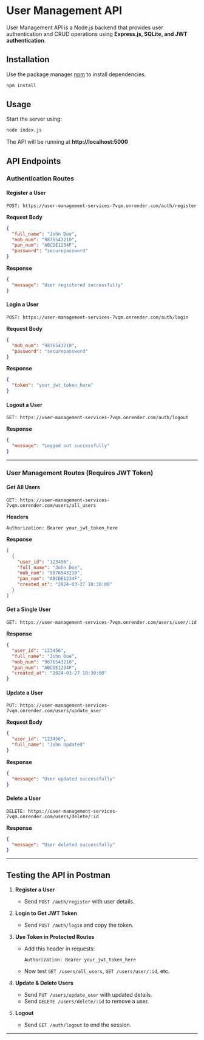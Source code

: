 # User Management API

User Management API is a Node.js backend that provides user authentication and CRUD operations using **Express.js, SQLite, and JWT authentication**.

## Installation

Use the package manager [npm](https://www.npmjs.com/) to install dependencies.

```bash
npm install
```



## Usage

Start the server using:

```bash
node index.js
```

The API will be running at **http://localhost:5000**

## API Endpoints

### Authentication Routes

#### Register a User
```http
POST: https://user-management-services-7vqm.onrender.com/auth/register
```
**Request Body**
```json
{
  "full_name": "John Doe",
  "mob_num": "9876543210",
  "pan_num": "ABCDE1234F",
  "password": "securepassword"
}
```
**Response**
```json
{
  "message": "User registered successfully"
}
```

#### Login a User
```http
POST: https://user-management-services-7vqm.onrender.com/auth/login
```
**Request Body**
```json
{
  "mob_num": "9876543210",
  "password": "securepassword"
}
```
**Response**
```json
{
  "token": "your_jwt_token_here"
}
```

#### Logout a User
```http
GET: https://user-management-services-7vqm.onrender.com/auth/logout
```
**Response**
```json
{
  "message": "Logged out successfully"
}
```

---

### User Management Routes (Requires JWT Token)

#### Get All Users
```http
GET: https://user-management-services-7vqm.onrender.com/users/all_users
```
**Headers**
```
Authorization: Bearer your_jwt_token_here
```
**Response**
```json
[
  {
    "user_id": "123456",
    "full_name": "John Doe",
    "mob_num": "9876543210",
    "pan_num": "ABCDE1234F",
    "created_at": "2024-03-27 10:30:00"
  }
]
```

#### Get a Single User
```http
GET: https://user-management-services-7vqm.onrender.com/users/user/:id
```
**Response**
```json
{
  "user_id": "123456",
  "full_name": "John Doe",
  "mob_num": "9876543210",
  "pan_num": "ABCDE1234F",
  "created_at": "2024-03-27 10:30:00"
}
```

#### Update a User
```http
PUT: https://user-management-services-7vqm.onrender.com/users/update_user
```
**Request Body**
```json
{
  "user_id": "123456",
  "full_name": "John Updated"
}
```
**Response**
```json
{
  "message": "User updated successfully"
}
```

#### Delete a User
```http
DELETE: https://user-management-services-7vqm.onrender.com/users/delete/:id
```
**Response**
```json
{
  "message": "User deleted successfully"
}
```

---

## Testing the API in Postman

1. **Register a User**
   - Send `POST /auth/register` with user details.
   
2. **Login to Get JWT Token**
   - Send `POST /auth/login` and copy the token.

3. **Use Token in Protected Routes**
   - Add this header in requests:
     ```
     Authorization: Bearer your_jwt_token_here
     ```
   - Now test `GET /users/all_users`, `GET /users/user/:id`, etc.

4. **Update & Delete Users**
   - Send `PUT /users/update_user` with updated details.
   - Send `DELETE /users/delete/:id` to remove a user.

5. **Logout**
   - Send `GET /auth/logout` to end the session.

---


